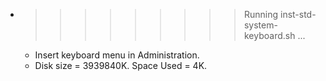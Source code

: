 * >>>>>>>>> Running inst-std-system-keyboard.sh ...
  * Insert keyboard menu in Administration.
  * Disk size = 3939840K. Space Used = 4K.
